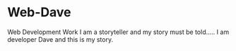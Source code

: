 # Web-Dave
Web Development Work
I am a storyteller and my story must be told..... I am developer Dave and this is my story.
